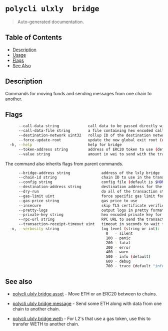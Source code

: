 # `polycli ulxly  bridge`

> Auto-generated documentation.

## Table of Contents

- [Description](#description)
- [Usage](#usage)
- [Flags](#flags)
- [See Also](#see-also)

## Description

Commands for moving funds and sending messages from one chain to another.

## Flags

```bash
      --call-data string             call data to be passed directly with bridge-message or as an ERC20 Permit (default "0x")
      --call-data-file string        a file containing hex encoded call data
      --destination-network uint32   rollup ID of the destination network
      --force-update-root            update the new global exit root (default true)
  -h, --help                         help for bridge
      --token-address string         address of ERC20 token to use (default "0x0000000000000000000000000000000000000000")
      --value string                 amount in wei to send with the transaction (default "0")
```

The command also inherits flags from parent commands.

```bash
      --bridge-address string              address of the lxly bridge
      --chain-id string                    chain ID to use in the transaction
      --config string                      config file (default is $HOME/.polygon-cli.yaml)
      --destination-address string         destination address for the bridge
      --dry-run                            do all of the transaction steps but do not send the transaction
      --gas-limit uint                     force specific gas limit for transaction
      --gas-price string                   gas price to use
      --insecure                           skip TLS certificate verification
      --pretty-logs                        output logs in pretty format instead of JSON (default true)
      --private-key string                 hex encoded private key for sending transaction
      --rpc-url string                     RPC URL to send the transaction
      --transaction-receipt-timeout uint   timeout in seconds to wait for transaction receipt confirmation (default 60)
  -v, --verbosity string                   log level (string or int):
                                             0   - silent
                                             100 - panic
                                             200 - fatal
                                             300 - error
                                             400 - warn
                                             500 - info (default)
                                             600 - debug
                                             700 - trace (default "info")
```

## See also

- [polycli ulxly bridge asset](polycli_ulxly_bridge_asset.md) - Move ETH or an ERC20 between to chains.

- [polycli ulxly bridge message](polycli_ulxly_bridge_message.md) - Send some ETH along with data from one chain to another chain.

- [polycli ulxly bridge weth](polycli_ulxly_bridge_weth.md) - For L2's that use a gas token, use this to transfer WETH to another chain.

